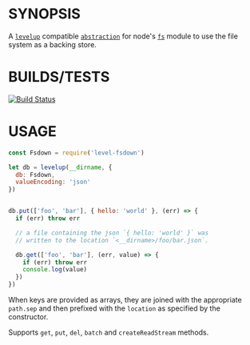 # SYNOPSIS
A [`levelup`][0] compatible [`abstraction`][1] for node's [`fs`][2]
module to use the file system as a backing store.

# BUILDS/TESTS

[![Build Status](https://travis-ci.org/voltraco/level-fsdown.png)](https://travis-ci.org/voltraco/level-fsdown)

# USAGE
```js
const Fsdown = require('level-fsdown')

let db = levelup(__dirname, {
  db: Fsdown,
  valueEncoding: 'json'
})


db.put(['foo', 'bar'], { hello: 'world' }, (err) => {
  if (err) throw err

  // a file containing the json `{ hello: 'world' }` was
  // written to the location `<__dirname>/foo/bar.json`.

  db.get(['foo', 'bar'], (err, value) => {
    if (err) throw err
    console.log(value)
  })
})
```

When keys are provided as arrays, they are joined with the appropriate
`path.sep` and then prefixed with the `location` as specified by the
constructor.

Supports `get`, `put`, `del`, `batch` and `createReadStream` methods.

[0]:https://github.com/level/levelup
[1]:https://github.com/level/leveldown
[2]:https://nodejs.org/api/fs.html


